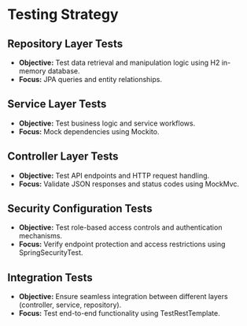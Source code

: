# Testing Strategy

## Repository Layer Tests

- **Objective:** Test data retrieval and manipulation logic using H2 in-memory database.
- **Focus:** JPA queries and entity relationships.

## Service Layer Tests

- **Objective:** Test business logic and service workflows.
- **Focus:** Mock dependencies using Mockito.

## Controller Layer Tests

- **Objective:** Test API endpoints and HTTP request handling.
- **Focus:** Validate JSON responses and status codes using MockMvc.

## Security Configuration Tests

- **Objective:** Test role-based access controls and authentication mechanisms.
- **Focus:** Verify endpoint protection and access restrictions using SpringSecurityTest.

## Integration Tests

- **Objective:** Ensure seamless integration between different layers (controller, service, repository).
- **Focus:** Test end-to-end functionality using TestRestTemplate.
